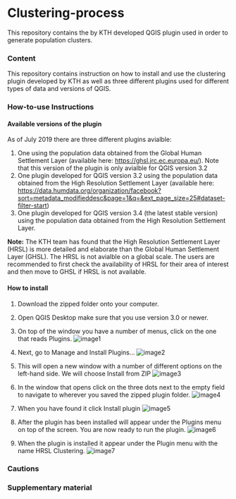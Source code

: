 # Clustering-process

This repository contains the by KTH developed QGIS plugin used in order to generate population clusters.   

### Content

This repository contains instruction on how to install and use the clustering plugin developed by KTH as well as three different plugins used for different types of data and versions of QGIS.


### How-to-use Instructions 

#### Available versions of the plugin
As of July 2019 there are three different plugins avialble:

  1. One using the population data obtained from the Global Human Settlement Layer (available here: https://ghsl.jrc.ec.europa.eu/). Note that this version of the plugin is only avialble for QGIS version 3.2
  2. One plugin developed for QGIS version 3.2 using the population data obtained from the High Resolution Settlement Layer (available here: https://data.humdata.org/organization/facebook?sort=metadata_modifieddesc&page=1&q=&ext_page_size=25#dataset-filter-start)
  3. One plugin developed for QGIS version 3.4 (the latest stable version) using the population data obtained from the High Resolution Settlement Layer.

**Note:** The KTH team has found that the High Resolution Settlement Layer (HRSL) is more detailed and elaborate than the Global Human Settlement Layer (GHSL). The HRSL is not avialble on a global scale. The users are recommended to first check the availability of HRSL for their area of interest and then move to GHSL if HRSL is not available. 

#### How to install
1.	Download the zipped folder onto your computer.
2.	Open QGIS Desktop make sure that you use version 3.0 or newer. 
3.	On top of the window you have a number of menus, click on the one that reads Plugins.
	![image1](https://github.com/babakkhavari/Clustering-process/tree/master/assets/installation/img/image1.png)

4.	Next, go to Manage and Install Plugins… 
	![image2](/assets/installation/image2.png)


5.	This will open a new window with a number of different options on the left-hand side. We will choose Install from ZIP
 	![image3](/assets/installation/image3.png)


6.	In the window that opens click on the three dots next to the empty field to navigate to wherever you saved the zipped plugin folder.
	![image4](/assets/installation/image4.png)

7.	When you have found it click Install plugin
 	![image5](/assets/installation/image5.png)

8.	After the plugin has been installed will appear under the Plugins menu on top of the screen. You are now ready to run the plugin.
	![image6](/assets/installation/image6.png)

8.	When the plugin is installed it appear under the Plugin menu with the name HRSL Clustering.
	![image7](/assets/installation/image7.png)
 


### Cautions



### Supplementary material

